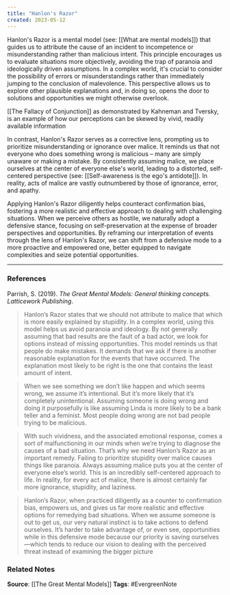 ```yaml
---
title: "Hanlon's Razor"
created: 2023-05-12
---
```


Hanlon's Razor is a mental model (see: [[What are mental models]]) that guides us to attribute the cause of an incident to incompetence or misunderstanding rather than malicious intent. This principle encourages us to evaluate situations more objectively, avoiding the trap of paranoia and ideologically driven assumptions. In a complex world, it's crucial to consider the possibility of errors or misunderstandings rather than immediately jumping to the conclusion of malevolence. This perspective allows us to explore other plausible explanations and, in doing so, opens the door to solutions and opportunities we might otherwise overlook.

[[The Fallacy of Conjunction]] as demonstrated by Kahneman and Tversky, is an example of how our perceptions can be skewed by vivid, readily available information

In contrast, Hanlon's Razor serves as a corrective lens, prompting us to prioritize misunderstanding or ignorance over malice. It reminds us that not everyone who does something wrong is malicious – many are simply unaware or making a mistake. By consistently assuming malice, we place ourselves at the center of everyone else's world, leading to a distorted, self-centered perspective (see: [[Self-awareness is the ego's antidote]]). In reality, acts of malice are vastly outnumbered by those of ignorance, error, and apathy.

Applying Hanlon's Razor diligently helps counteract confirmation bias, fostering a more realistic and effective approach to dealing with challenging situations. When we perceive others as hostile, we naturally adopt a defensive stance, focusing on self-preservation at the expense of broader perspectives and opportunities. By reframing our interpretation of events through the lens of Hanlon's Razor, we can shift from a defensive mode to a more proactive and empowered one, better equipped to navigate complexities and seize potential opportunities.

---
### References

Parrish, S. (2019). _The Great Mental Models: General thinking concepts. Latticework Publishing_.

> Hanlon’s Razor states that we should not attribute to malice that which is more easily explained by stupidity. In a complex world, using this model helps us avoid paranoia and ideology. By not generally assuming that bad results are the fault of a bad actor, we look for options instead of missing opportunities. This model reminds us that people do make mistakes. It demands that we ask if there is another reasonable explanation for the events that have occurred. The explanation most likely to be right is the one that contains the least amount of intent. 

> When we see something we don’t like happen and which seems wrong, we assume it’s intentional. But it’s more likely that it’s completely unintentional. Assuming someone is doing wrong and doing it purposefully is like assuming Linda is more likely to be a bank teller and a feminist. Most people doing wrong are not bad people trying to be malicious.

> With such vividness, and the associated emotional response, comes a sort of malfunctioning in our minds when we’re trying to diagnose the causes of a bad situation. That’s why we need Hanlon’s Razor as an important remedy. Failing to prioritize stupidity over malice causes things like paranoia. Always assuming malice puts you at the center of everyone else’s world. This is an incredibly self-centered approach to life. In reality, for every act of malice, there is almost certainly far more ignorance, stupidity, and laziness.

> Hanlon’s Razor, when practiced diligently as a counter to confirmation bias, empowers us, and gives us far more realistic and effective options for remedying bad situations. When we assume someone is out to get us, our very natural instinct is to take actions to defend ourselves. It’s harder to take advantage of, or even see, opportunities while in this defensive mode because our priority is saving ourselves—which tends to reduce our vision to dealing with the perceived threat instead of examining the bigger picture

### Related Notes
**Source**: [[The Great Mental Models]]
**Tags**: #EvergreenNote
